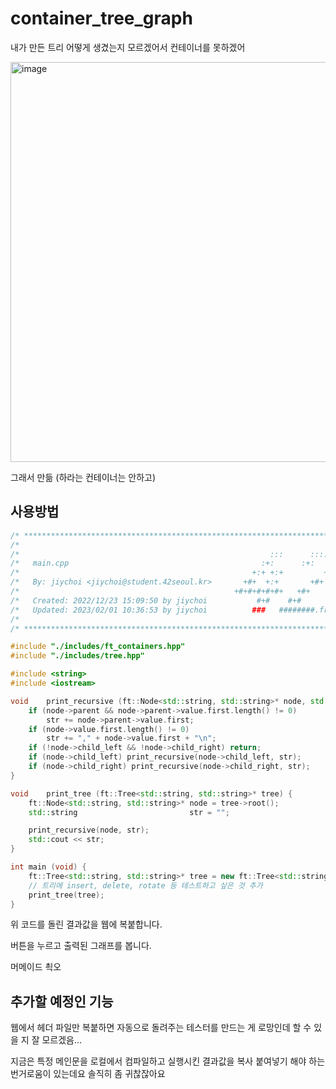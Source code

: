 # container_tree_graph

내가 만든 트리 어떻게 생겼는지 모르겠어서 컨테이너를 못하겠어

<img width="640" alt="image" src="https://user-images.githubusercontent.com/37893979/216510292-fb098757-1a2c-49c9-adc1-6c95204be42c.png">

그래서 만듦 (하라는 컨테이너는 안하고)

## 사용방법

```cpp
/* ************************************************************************** */
/*                                                                            */
/*                                                        :::      ::::::::   */
/*   main.cpp                                           :+:      :+:    :+:   */
/*                                                    +:+ +:+         +:+     */
/*   By: jiychoi <jiychoi@student.42seoul.kr>       +#+  +:+       +#+        */
/*                                                +#+#+#+#+#+   +#+           */
/*   Created: 2022/12/23 15:09:50 by jiychoi           #+#    #+#             */
/*   Updated: 2023/02/01 10:36:53 by jiychoi          ###   ########.fr       */
/*                                                                            */
/* ************************************************************************** */

#include "./includes/ft_containers.hpp"
#include "./includes/tree.hpp"

#include <string>
#include <iostream>

void	print_recursive (ft::Node<std::string, std::string>* node, std::string& str) {
	if (node->parent && node->parent->value.first.length() != 0)
		str += node->parent->value.first;
	if (node->value.first.length() != 0)
		str += "," + node->value.first + "\n";
	if (!node->child_left && !node->child_right) return;
	if (node->child_left) print_recursive(node->child_left, str);
	if (node->child_right) print_recursive(node->child_right, str);
}

void	print_tree (ft::Tree<std::string, std::string>* tree) {
	ft::Node<std::string, std::string>*	node = tree->root();
	std::string							str = "";

	print_recursive(node, str);
	std::cout << str;
}

int main (void) {
	ft::Tree<std::string, std::string>*	tree = new ft::Tree<std::string, std::string>();
	// 트리에 insert, delete, rotate 등 테스트하고 싶은 것 추가
	print_tree(tree);
}

```

위 코드를 돌린 결과값을 웹에 복붙합니다.

버튼을 누르고 출력된 그래프를 봅니다.

머메이드 쵝오

## 추가할 예정인 기능

웹에서 헤더 파일만 복붙하면 자동으로 돌려주는 테스터를 만드는 게 로망인데 할 수 있을 지 잘 모르겠음...

지금은 특정 메인문을 로컬에서 컴파일하고 실행시킨 결과값을 복사 붙여넣기 해야 하는 번거로움이 있는데요 솔직히 좀 귀찮잖아요
